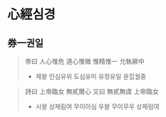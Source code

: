 # 心經심경
## 券一권일
> 帝曰 人心惟危 道心惟微 惟精惟一 允執厥中
> - 제왈 인심유위 도심유미 유정유일 윤집궐중

> 詩曰 上帝臨女 無貳爾心 又曰 無貳無虞 上帝臨女
> - 시왈 상제림여 무이이심 우왈 무이무우 상제림여
